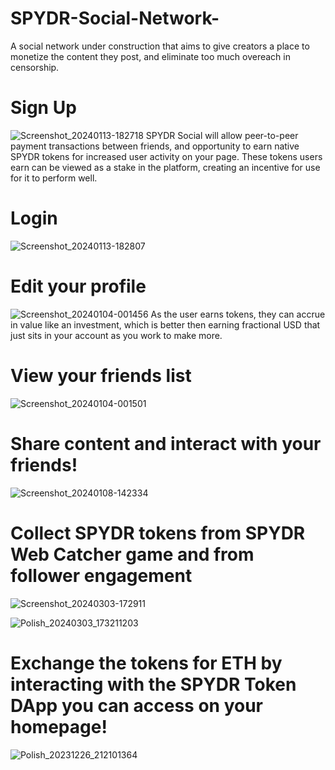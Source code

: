# SPYDR-Social-Network-
A social network under construction that aims to give creators a place to monetize the content they post, and eliminate too much overeach in censorship. 
# Sign Up
![Screenshot_20240113-182718](https://github.com/taurusloathe/SPYDR-Social-Network-/assets/110080228/021d3482-cbad-4f0d-a73d-e97481846a45)
SPYDR Social will allow peer-to-peer payment transactions between friends, and opportunity to earn native SPYDR tokens for increased user activity on your page. These tokens users earn can be viewed as a stake in the platform, creating an incentive for use for it to perform well.  
# Login
![Screenshot_20240113-182807](https://github.com/taurusloathe/SPYDR-Social-Network-/assets/110080228/d099b5ff-622a-444b-86b5-9bd0e26479fc)
# Edit your profile 
![Screenshot_20240104-001456](https://github.com/taurusloathe/SPYDR-Social-Network-/assets/110080228/b492aaec-0e76-48dc-9c82-b9c1e3faeb3a)
As the user earns tokens, they can accrue in value like an investment, which is better then earning fractional USD that just sits in your account as you work to make more.
# View your friends list
![Screenshot_20240104-001501](https://github.com/taurusloathe/SPYDR-Social-Network-/assets/110080228/72582303-262b-4a32-b0de-8ce43dafcd28)
# Share content and interact with your friends!
![Screenshot_20240108-142334](https://github.com/taurusloathe/SPYDR-Social-Network-/assets/110080228/44c2a60d-c7d9-4936-84cf-36726e1fbf3b)
# Collect SPYDR tokens from SPYDR Web Catcher game and from follower engagement
![Screenshot_20240303-172911](https://github.com/taurusloathe/SPYDR-Social-Network-/assets/110080228/647ce5b2-d6db-4d54-8ef0-1ffd6d832141)

![Polish_20240303_173211203](https://github.com/taurusloathe/SPYDR-Social-Network-/assets/110080228/921fb256-e371-4e96-b7c2-e375555bfa0b)

# Exchange the tokens for ETH by interacting with the SPYDR Token DApp you can access on your homepage!
![Polish_20231226_212101364](https://github.com/taurusloathe/SPYDR-Social-Network-/assets/110080228/bfa7524f-ab9f-46cb-9975-aecea05006c6)
